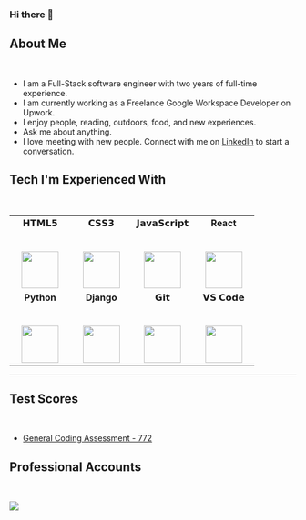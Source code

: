 ### Hi there 👋

## About Me
<br/>

- I am a Full-Stack software engineer with two years of full-time experience.
- I am currently working as a Freelance Google Workspace Developer on Upwork.
- I enjoy people, reading, outdoors, food, and new experiences.
- Ask me about anything.
- I love meeting with new people. Connect with me on [LinkedIn](https://www.linkedin.com/kazden-jolley/) to start a conversation.

## Tech I'm Experienced With
<br/>

<table align="center">
  <tbody>
    <tr valign="top">
      <td align="center" width="25%">
        <span>𝗛𝗧𝗠𝗟𝟱</span><br><br><br>
        <img height="65px" src="https://cdn.svgporn.com/logos/html-5.svg">
      </td>
      <td align="center" width="25%">
        <span>𝗖𝗦𝗦𝟯</span><br><br><br>
        <img height="65px" src="https://cdn.svgporn.com/logos/css-3.svg">
      </td>
      <td align="center" width="25%">
        <span>𝗝𝗮𝘃𝗮𝗦𝗰𝗿𝗶𝗽𝘁</span><br><br><br>
        <img height="65px" src="https://cdn.svgporn.com/logos/javascript.svg">
      </td>
      <td align="center" width="25%">
        <span><strong>React</strong>
        </span><br><br><br>
        <img height="65px" src="https://cdn4.iconfinder.com/data/icons/logos-3/600/React.js_logo-512.png">
      </td>
    </tr>
    <tr valign="top">
      <td align="center" width="25%">
        <span><strong>Python</strong>
        </span><br><br><br>
        <img height="65px" src="https://cdn4.iconfinder.com/data/icons/logos-and-brands/512/267_Python_logo-128.png">
      </td>
      <td align="center" width="25%">
        <span><strong>Django</strong></span><br><br><br>
        <img height="65px" src="https://www.vectorlogo.zone/logos/djangoproject/djangoproject-ar21.svg">
      </td>
      <td align="center" width="25%">
        <span>𝗚𝗶𝘁</span><br><br><br>
        <img height="65px" src="https://cdn.svgporn.com/logos/git-icon.svg">
      </td>
      <td align="center" width="25%">
        <span>𝗩𝗦 𝗖𝗼𝗱𝗲</span><br><br><br>
        <img height="65px" src="https://cdn.svgporn.com/logos/visual-studio-code.svg">
      </td>
    </tr>
  </tbody>
</table>
<hr>

## Test Scores
<br/>

- [General Coding Assessment - 772](https://app.codesignal.com/coding-report/aqaDNYWhxsvuKaJ3d-ddcWvvcnLrX4cy4jjvsXfcxj)

## Professional Accounts
<br/>

<a href="https://www.linkedin.com/kazden-jolley/"><img src="https://img.shields.io/badge/linkedin-%230077B5.svg?&style=for-the-badge&logo=linkedin&logoColor=white"/></a>
